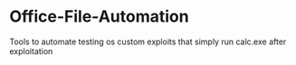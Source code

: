 Office-File-Automation
======================

Tools to automate testing os custom exploits that simply run calc.exe after exploitation
